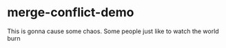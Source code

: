 # merge-conflict-demo

This is gonna cause some chaos. Some people just like to watch the world burn